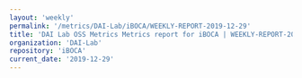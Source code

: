 ```yaml
---
layout: 'weekly'
permalink: '/metrics/DAI-Lab/iBOCA/WEEKLY-REPORT-2019-12-29'
title: 'DAI Lab OSS Metrics Metrics report for iBOCA | WEEKLY-REPORT-2019-12-29'
organization: 'DAI-Lab'
repository: 'iBOCA'
current_date: '2019-12-29'
---
```

